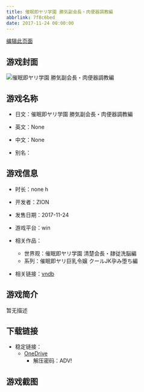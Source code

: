 ```yaml
---
title: 催眠即ヤリ学園 勝気副会長・肉便器調教編
abbrlink: 7f8c6bed
date: 2017-11-24 00:00:00
---
```

[编辑此页面](https://github.com/ACG-3/ADV3-source/blob/main/source/_posts/games/%E5%82%AC%E7%9C%A0%E5%8D%B3%E3%83%A4%E3%83%AA%E5%AD%A6%E5%9C%92%20%E5%8B%9D%E6%B0%97%E5%89%AF%E4%BC%9A%E9%95%B7%E3%83%BB%E8%82%89%E4%BE%BF%E5%99%A8%E8%AA%BF%E6%95%99%E7%B7%A8.md)

## 游戏封面

![催眠即ヤリ学園 勝気副会長・肉便器調教編](https://pan.timero.xyz/onedrive/img_lib_001/%E5%82%AC%E7%9C%A0%E5%8D%B3%E3%83%A4%E3%83%AA%E5%AD%A6%E5%9C%92%20%E5%8B%9D%E6%B0%97%E5%89%AF%E4%BC%9A%E9%95%B7%E3%83%BB%E8%82%89%E4%BE%BF%E5%99%A8%E8%AA%BF%E6%95%99%E7%B7%A8_cover.avif)


## 游戏名称

- 日文：催眠即ヤリ学園 勝気副会長・肉便器調教編
- 英文：None
- 中文：None

- 别名：


## 游戏信息

- 时长：none h
- 开发者：ZION
- 发售日期：2017-11-24
- 游戏平台：win
- 相关作品：
   - 世界观：催眠即ヤリ学園 清楚会長・隷従洗脳編
   - 系列：催眠即ヤリ巨乳令嬢 クールJK孕み堕ち編

- 相关链接：[vndb](https://vndb.org/v21716)


## 游戏简介

暂无描述


## 下载链接

- 稳定链接：
    - [OneDrive](https://pan.timero.xyz/onedrive/adv_lib_001/%E5%82%AC%E7%9C%A0%E5%8D%B3%E3%83%A4%E3%83%AA%E5%AD%A6%E5%9C%92%20%E5%8B%9D%E6%B0%97%E5%89%AF%E4%BC%9A%E9%95%B7%E3%83%BB%E8%82%89%E4%BE%BF%E5%99%A8%E8%AA%BF%E6%95%99%E7%B7%A8)
        - 解压密码：ADV!



## 游戏截图


